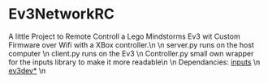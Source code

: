 # Ev3NetworkRC

A little Project to Remote Controll a Lego Mindstorms Ev3 wit Custom Firmware over Wifi with a XBox controller.\n
\n
server.py runs on the host computer \n
client.py runs on the Ev3 \n
Controller.py small own wrapper for the inputs library to make it more readable\n
\n
Dependancies:
  [inputs](https://pypi.org/project/inputs/) \n
  [ev3dev*](https://pypi.org/project/python-ev3dev2/) \n
